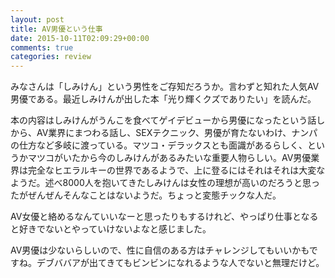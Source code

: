 ```yaml
---
layout: post
title: AV男優という仕事
date: 2015-10-11T02:09:29+00:00
comments: true
categories: review
---
```


みなさんは「しみけん」という男性をご存知だろうか。言わずと知れた人気AV男優である。最近しみけんが出した本「光り輝くクズでありたい」を読んだ。

本の内容はしみけんがうんこを食べてゲイデビューから男優になったという話しから、AV業界にまつわる話し、SEXテクニック、男優が育たないわけ、ナンパの仕方など多岐に渡っている。マツコ・デラックスとも面識があるらしく、というかマツコがいたから今のしみけんがあるみたいな重要人物らしい。AV男優業界は完全なヒエラルキーの世界であるようで、上に登るにはそれはそれは大変なようだ。述べ8000人を抱いてきたしみけんは女性の理想が高いのだろうと思ったがぜんぜんそんなことはないようだ。ちょっと変態チックな人だ。

AV女優と絡めるなんていいなーと思ったりもするけれど、やっぱり仕事となると好きでないとやっていけないよなと感じました。

AV男優は少ないらしいので、性に自信のある方はチャレンジしてもいいかもですね。デブババアが出てきてもビンビンになれるような人でないと無理だけど。
